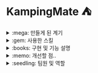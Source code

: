 # KampingMate ⛺
<details>
  <summary>
    :mega: 만들게 된 계기
  </summary>
  <br>

KampingMate는 캠핑 초보자들을 위한 종합적인 정보 제공을 목표로 하는 웹사이트입니다. 저희는 다음과 같은 이유로 이 홈페이지를 제작하게 되었습니다

캠핑 초보자를 위한 안내 필요성: 많은 사람들이 캠핑을 즐기기 위해 관련 정보를 찾고 있으나, 초보자들은 시작하기에 어려움을 겪을 수 있습니다. KampingMate는 이들에게 필요한 기본적인 정보와 가이드를 제공하여 캠핑을 쉽게 접근할 수 있도록 돕습니다.

캠핑장 추천과 정보 제공: 다양한 캠핑장에 대한 추천과 함께, 각 캠핑장의 특징, 시설, 예약 방법 등을 상세히 안내하여 사용자가 선택할 수 있도록 도와줍니다.

캠핑과 관련된 다양한 연관 정보 제공: 캠핑의 장비 준비, 안전 수칙, 자연 보호에 대한 정보 또한 제공하여 사용자가 안전하고 즐거운 캠핑 경험을 할 수 있도록 지원합니다.

초심자를 위한 특화된 서비스: KampingMate는 초보자들이 캠핑을 시작하고 즐기기 위한 필수적인 모든 정보를 한 곳에서 제공함으로써, 사용자들이 편리하게 캠핑에 참여할 수 있도록 합니다.

이와 같은 이유로 KampingMate는 캠핑을 좋아하는 사람들에게 유용한 정보를 제공하고, 캠핑 초보자들이 쉽게 즐길 수 있는 환경을 조성하고자 합니다.







</details>

<details>
  <summary>
    :gem: 사용한 스킬
  </summary>
  <br>

![ORACLE](https://img.shields.io/badge/Oracle-F80000?style=for-the-badge&logo=oracle&logoColor=black)
![JAVA](https://img.shields.io/badge/Java-ED8B00?style=for-the-badge&logo=openjdk&logoColor=white)
![JS](https://img.shields.io/badge/JavaScript-F7DF1E?style=for-the-badge&logo=JavaScript&logoColor=white)
![SPRING](https://img.shields.io/badge/Spring-6DB33F?style=for-the-badge&logo=spring&logoColor=white)
![CSS](https://img.shields.io/badge/CSS-239120?&style=for-the-badge&logo=css3&logoColor=white)<br>
![HTML](https://img.shields.io/badge/HTML-239120?style=for-the-badge&logo=html5&logoColor=white)
![JQUERY](https://img.shields.io/badge/jQuery-0769AD?style=for-the-badge&logo=jquery&logoColor=white)
![PYTHON](https://img.shields.io/badge/Python-14354C?style=for-the-badge&logo=python&logoColor=white)<br>
...
</details>

<details>
  <summary>
    :books: 구현 및 기능 설명
  </summary>
  <br>
   📽️<a href="https://www.canva.com/design/DAGJATX1u_Y/7HCcmqUqGlDUzPuIIvNsZQ/view?utm_content=DAGJATX1u_Y&utm_campaign=designshare&utm_medium=link&utm_source=editor"> [PPT 자료]</a>
    
로그인 페이지 : api를 통한 소셜 로그인 기능  
<img src="https://github.com/KampingMate/KampingMate/assets/167276559/2e8e50ac-db5c-4a8b-83f3-de3804aaa6b0" width="400" height="300">  
회원가입 페이지 : 이메일과 핸드폰으로 본인 인증 기능  
<img src="https://github.com/KampingMate/KampingMate/assets/167276559/1cf2f1d2-de93-47cc-b1dc-e7238bfe912e" width="400" height="300">
<img src="https://github.com/KampingMate/KampingMate/assets/167276559/01b46b35-7385-4437-8b71-5dc2e9f11ab7" width="400" height="300">  
<hr>
메인 페이지<br>
[고캠핑 api를 이용해서 캠핑장 리스트 나열]<br>
<img src="https://github.com/KampingMate/KampingMate/assets/167276559/1a38f50c-aa0a-4ba5-81cf-d75cc4e3d882" width="400" height="300"><br>
[네이버 쇼핑 api를 이용해서 캠핑 용품 추천]<br>
<img src="https://github.com/KampingMate/KampingMate/assets/167276559/8868beb6-ce9b-4e5a-8275-67ad981cadc1" width="400" height="400">
<img src="https://github.com/KampingMate/KampingMate/assets/167276559/e8557d45-bf60-4615-b8e5-28c096523872" width="400" height="400"><br>
[기상청 api를 이용해서 날씨 정보 표시]<br>  
> 현재온도, 최고온도, 최저온도, 하늘상태, 습도 표시<br>  
> 오늘, 내일, 모레 버튼을 통해 그날의 기온을 그래프화<br>
<img src="https://github.com/KampingMate/KampingMate/assets/167276559/0953f754-8dfe-4f96-b3ef-e8fff2683aed" width="300" height="300">
<img src="https://github.com/KampingMate/KampingMate/assets/167276559/e9e1df85-3e73-41e8-968b-6e57902b7f1b" width="300" height="300">
<img src="https://github.com/KampingMate/KampingMate/assets/167276559/1ce5821c-5221-4bc8-867a-4009aaa8763a" width="300" height="300"><br>
[유튜브 api를 이용해서 유튜브 "오늘비와"채널의 최신순으로 정렬해서 10개 나열]  
<img src="https://github.com/KampingMate/KampingMate/assets/167276559/9fcd4ea5-8ac1-4053-9538-dc9ec9ea5e97" width="500" height="350"><br>
[네이버 뉴스 api를 이용해서 캠핑 관련 기사를 최신순으로 정렬해서 10개 나열]<br>
<img src="https://github.com/KampingMate/KampingMate/assets/167276559/72d325a4-404d-4fe0-84fa-7456a502f5cf" width="400" height="300">  
<hr>
소개 페이지   
> 간단한 소개글과 설명글<br>
<img src="https://github.com/KampingMate/KampingMate/assets/167276559/e3673352-afe0-4080-9a4f-8fb1ee139f5e" width="400" height="300">
<img src="https://github.com/KampingMate/KampingMate/assets/167276559/cf6707c8-3604-4c28-8717-5f61bf4629b8" width="400" height="300"><br>
<img src="https://github.com/KampingMate/KampingMate/assets/167276559/b7a9c5ba-2897-4bf8-9491-53628bcfedf3" width="400" height="300">
<img src="https://github.com/KampingMate/KampingMate/assets/167276559/137e8453-0a2f-43f3-bd8a-8db20567a832" width="400" height="300"><br>
<img src="https://github.com/KampingMate/KampingMate/assets/167276559/3f9fd157-2f87-45ae-9620-c8f0cfc34f0f" width="400" height="300">
<img src="https://github.com/KampingMate/KampingMate/assets/167276559/bb2e5fbf-390d-4f9a-900d-5b507ccec5e3" width="400" height="300">
<br>
고객센터
> 1:1 문의 작성/출력<br>
> QnA 출력/ 제목을 통한 검색<br>
<img src="<img src="https://github.com/KampingMate/KampingMate/assets/144196557/f51ebe0f-c4fb-4a6a-954b-1b053c1c83be" width="400" height="300">" width="400" height="300">
<img src="<img src="https://github.com/KampingMate/KampingMate/assets/167276559/bb2e5fbf-390d-4f9a-900d-5b507ccec5e3" width="400" height="300">" width="400" height="300">
마이페이지
> 
<hr>
가이드라인  
[]


</details>

<details>
  <summary>
    :memo: 개선할 점..
  </summary>
  <br>
   <ul>
     <li>다양한 소셜 로그인 추가</li>
     <li>중기예보 api를 이용해서 일주일 일기예보도 볼 수 있게...</li>
     <li>다양한 기상청 api를 이용해서 자외선 지수, 미세먼지 등 다양한 데이터 시각화....</li>
     <li>...</li>
   </ul>
</details>


<details>
  <summary>
    :seedling: 팀원 및 역할
  </summary>
  <br>
  :crown: 오세현 : 전체 CSS + 메인(일기예보 API, 유튜브 API)
  <br>
  :crown: 배재천 : 캠핑 추천시스템(고캠핑 API) + 소셜 로그인(네이버 API, 카카오 API, 구글 API) 및 회원가입(이메일 인증, 핸드폰 인증) + 캘린더
  <br>
  :crown: 정영훈 : 캠핑 추천시스템(고캠핑 API) + 소셜 로그인(네이버 API, 카카오 API, 구글 API) 및 회원가입(이메일 인증, 핸드폰 인증) + 메인(네이버 쇼핑 API) + 채팅방 (WebSocket 활용)
  <br>
  :crown: 전선아 : 관리자페이지 + 마이페이지(Dicebear API를 통한 프로필 이미지 저장) + 고객센터 페이지 + 메인(캠핑 관련 기사 네이버 API) + QR코드(구글 폼)
  <br>
  :crown: 권민채 : 지도페이지(카카오 맵 API) + 리뷰페이지(SNS 공유) + 공지사항/이벤트페이지 +  예약페이지 + 가이드페이지(네이버카페api, 네이버쇼핑api, 레시피 DB api) + chatbot (kakao gpt 사용)
  <br>
</details>
















